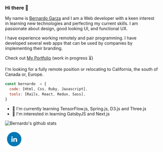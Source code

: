 ### Hi there 👋

My name is [Bernardo Garza](https://www.linkedin.com/in/bernardo-g-landa/) and I am a Web developer with a keen interest in learning new technologies and perfecting my current skills. I am passionate about design, good looking UI, and functional UX.

I have experience working remotely and pair programming. I have developed several web apps that can be used by companies by implementing their branding.

Check out [My Portfolio](https://bernardogarza.me) (work in progress :hourglass_flowing_sand:)

I'm looking for a fully remote position or relocating to California, the south of Canada or, Europe.



```js
const bernardo  = {
  code: [Html, Css, Ruby, Javascript],
  tools: [Rails, React, Redux, Sass],
}
```



- 🌱 I'm currently learning TensorFlow.js, Spring.js, D3.js and Three.js
- 🤔 I'm interested in learning GatsbyJS and Next.js

![Bernardo's github stats](https://github-readme-stats.vercel.app/api?username=bernardogarza&theme=dark&show_icons=true&count_private=true)


<a href="https://www.linkedin.com/in/bernardo-g-landa/"><img src="https://github.com/aritraroy/social-icons/blob/master/linkedin-icon.png?raw=true" width="60"></a>
